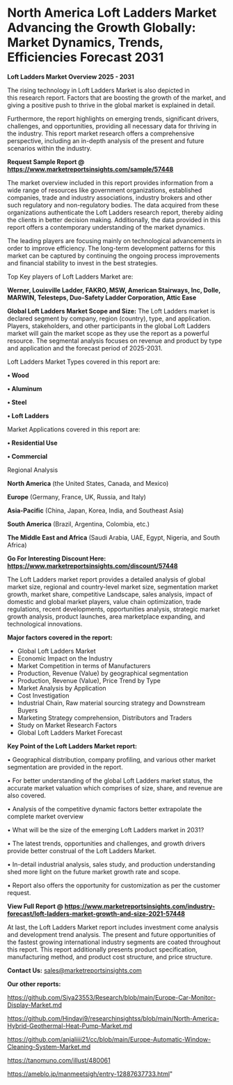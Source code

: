 # North America Loft Ladders Market Advancing the Growth Globally: Market Dynamics, Trends, Efficiencies Forecast 2031

<Strong> Loft Ladders Market Overview 2025 - 2031</strong>

The rising technology in Loft Ladders Market is also depicted in this research report. Factors that are boosting the growth of the market, and giving a positive push to thrive in the global market is explained in detail.

Furthermore, the report highlights on emerging trends, significant drivers, challenges, and opportunities, providing all necessary data for thriving in the industry. This report market research offers a comprehensive perspective, including an in-depth analysis of the present and future scenarios within the industry.

<strong>Request Sample Report @ <a href=https://www.marketreportsinsights.com/sample/57448>https://www.marketreportsinsights.com/sample/57448</a></strong>

The market overview included in this report provides information from a wide range of resources like government organizations, established companies, trade and industry associations, industry brokers and other such regulatory and non-regulatory bodies. The data acquired from these organizations authenticate the Loft Ladders research report, thereby aiding the clients in better decision making. Additionally, the data provided in this report offers a contemporary understanding of the market dynamics.

The leading players are focusing mainly on technological advancements in order to improve efficiency. The long-term development patterns for this market can be captured by continuing the ongoing process improvements and financial stability to invest in the best strategies.

Top Key players of Loft Ladders Market are:

<strong>Werner, Louisville Ladder, FAKRO, MSW, American Stairways, Inc, Dolle, MARWIN, Telesteps, Duo-Safety Ladder Corporation, Attic Ease</strong>

<strong><b>Global Loft Ladders Market Scope and Size:</b></strong>
The Loft Ladders market is declared segment by company, region (country), type, and application. Players, stakeholders, and other participants in the global Loft Ladders market will gain the market scope as they use the report as a powerful resource. The segmental analysis focuses on revenue and product by type and application and the forecast period of 2025-2031.

Loft Ladders Market Types covered in this report are:

<strong>• Wood

• Aluminum

• Steel

• Loft Ladders</strong>

Market Applications covered in this report are:

<strong>• Residential Use

• Commercial</strong> 

Regional Analysis

<strong>North America</strong> (the United States, Canada, and Mexico)

<strong>Europe</strong> (Germany, France, UK, Russia, and Italy)

<strong>Asia-Pacific</strong> (China, Japan, Korea, India, and Southeast Asia)

<strong>South America</strong> (Brazil, Argentina, Colombia, etc.)

<strong>The Middle East and Africa</strong> (Saudi Arabia, UAE, Egypt, Nigeria, and South Africa)

<strong>Go For Interesting Discount Here: <a href=https://www.marketreportsinsights.com/discount/57448>https://www.marketreportsinsights.com/discount/57448</a></strong>

The Loft Ladders market report provides a detailed analysis of global market size, regional and country-level market size, segmentation market growth, market share, competitive Landscape, sales analysis, impact of domestic and global market players, value chain optimization, trade regulations, recent developments, opportunities analysis, strategic market growth analysis, product launches, area marketplace expanding, and technological innovations.

<strong><b>Major factors covered in the report:</b></strong>
<ul>
  <li>Global Loft Ladders Market </li>
  <li>Economic Impact on the Industry</li>
  <li>Market Competition in terms of Manufacturers</li>
  <li>Production, Revenue (Value) by geographical segmentation</li>
  <li>Production, Revenue (Value), Price Trend by Type</li>
  <li>Market Analysis by Application</li>
  <li>Cost Investigation</li>
  <li>Industrial Chain, Raw material sourcing strategy and Downstream Buyers</li>
  <li>Marketing Strategy comprehension, Distributors and Traders</li>
  <li>Study on Market Research Factors</li>
  <li>Global Loft Ladders Market Forecast</li>
</ul>

<strong><b>Key Point of the Loft Ladders Market report:</b></strong>

• Geographical distribution, company profiling, and various other market segmentation are provided in the report.

• For better understanding of the global Loft Ladders market status, the accurate market valuation which comprises of size, share, and revenue are also covered.

• Analysis of the competitive dynamic factors better extrapolate the complete market overview

• What will be the size of the emerging Loft Ladders market in 2031?

• The latest trends, opportunities and challenges, and growth drivers provide better construal of the Loft Ladders Market.

• In-detail industrial analysis, sales study, and production understanding shed more light on the future market growth rate and scope.

• Report also offers the opportunity for customization as per the customer request.

<strong><b>View Full Report @ <a href=https://www.marketreportsinsights.com/industry-forecast/loft-ladders-market-growth-and-size-2021-57448>https://www.marketreportsinsights.com/industry-forecast/loft-ladders-market-growth-and-size-2021-57448</a></b></strong>


At last, the Loft Ladders Market report includes investment come analysis and development trend analysis. The present and future opportunities of the fastest growing international industry segments are coated throughout this report. This report additionally presents product specification, manufacturing method, and product cost structure, and price structure.

<strong>Contact Us:</strong>
sales@marketreportsinsights.com

<strong>Our other reports:</strong>

<a href=https://github.com/Siya23553/Research/blob/main/Europe-Car-Monitor-Display-Market.md>https://github.com/Siya23553/Research/blob/main/Europe-Car-Monitor-Display-Market.md</a>

<a href=https://github.com/Hindavi9/researchinsightss/blob/main/North-America-Hybrid-Geothermal-Heat-Pump-Market.md>https://github.com/Hindavi9/researchinsightss/blob/main/North-America-Hybrid-Geothermal-Heat-Pump-Market.md</a>

<a href=https://github.com/anjaliiii21/cc/blob/main/Europe-Automatic-Window-Cleaning-System-Market.md>https://github.com/anjaliiii21/cc/blob/main/Europe-Automatic-Window-Cleaning-System-Market.md</a>

<a href=https://tanomuno.com/illust/480061>https://tanomuno.com/illust/480061</a>

<a href=https://ameblo.jp/manmeetsigh/entry-12887637733.html>https://ameblo.jp/manmeetsigh/entry-12887637733.html</a>"
